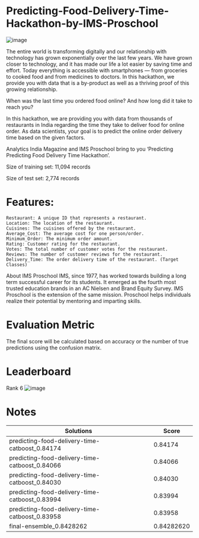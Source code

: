 # Predicting-Food-Delivery-Time-Hackathon-by-IMS-Proschool
![image](https://user-images.githubusercontent.com/37707687/70584771-28da9e00-1be8-11ea-975b-496f4dba3e5a.png)

The entire world is transforming digitally and our relationship with technology has grown exponentially over the last few years. We have grown closer to technology, and it has made our life a lot easier by saving time and effort. Today everything is accessible with smartphones — from groceries to cooked food and from medicines to doctors. In this hackathon, we provide you with data that is a by-product as well as a thriving proof of this growing relationship. 

When was the last time you ordered food online? And how long did it take to reach you?

In this hackathon, we are providing you with data from thousands of restaurants in India regarding the time they take to deliver food for online order. As data scientists, your goal is to predict the online order delivery time based on the given factors.

Analytics India Magazine and IMS Proschool bring to you ‘Predicting Predicting Food Delivery Time Hackathon’.

Size of training set: 11,094 records

Size of test set: 2,774 records

# Features:
    Restaurant: A unique ID that represents a restaurant.
    Location: The location of the restaurant.
    Cuisines: The cuisines offered by the restaurant.
    Average_Cost: The average cost for one person/order.
    Minimum_Order: The minimum order amount.
    Rating: Customer rating for the restaurant.
    Votes: The total number of customer votes for the restaurant.
    Reviews: The number of customer reviews for the restaurant.
    Delivery_Time: The order delivery time of the restaurant. (Target Classes) 
    
About IMS Proschool
IMS, since 1977, has worked towards building a long term successful career for its students. It emerged as the fourth most trusted education brands in an AC Nielsen and Brand Equity Survey. IMS Proschool is the extension of the same mission. Proschool helps individuals realize their potential by mentoring and imparting skills.

# Evaluation Metric
The final score will be calculated based on accuracy or the number of true predictions using the confusion matrix.

# Leaderboard
Rank 6
![image](https://user-images.githubusercontent.com/37707687/70585595-aef7e400-1bea-11ea-9fb6-5d4ea84b17c8.png)

# Notes
| Solutions                                           | Score       |
| ----------------------------------------------------| ------------|
| predicting-food-delivery-time-catboost_0.84174      | 0.84174     |
| predicting-food-delivery-time-catboost_0.84066      | 0.84066     |
| predicting-food-delivery-time-catboost_0.84030      | 0.84030     |
| predicting-food-delivery-time-catboost_0.83994      | 0.83994     |
| predicting-food-delivery-time-catboost_0.83958      | 0.83958     |
| final-ensemble_0.8428262                            | 0.84282620  |
